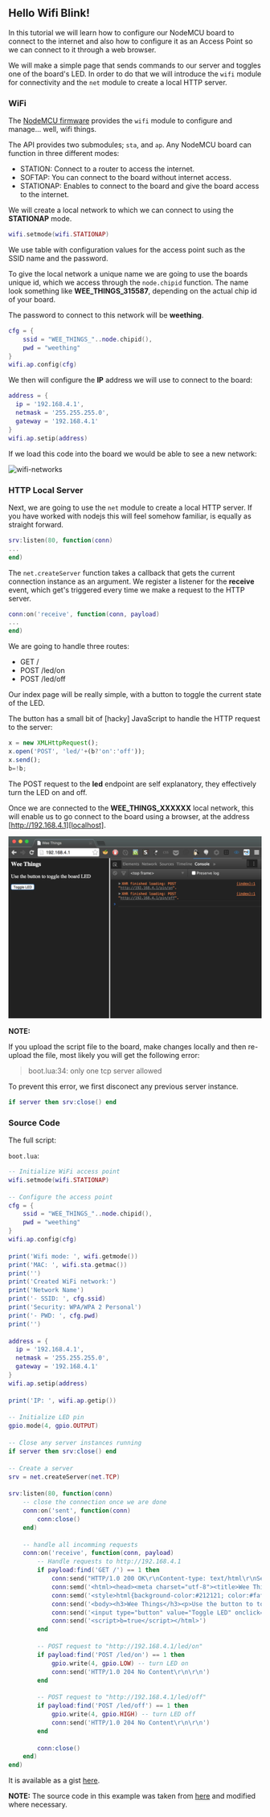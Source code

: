 ## Hello Wifi Blink!

In this tutorial we will learn how to configure our NodeMCU board to connect to the internet and also how to configure it as an Access Point so we can connect to it through a web browser.

We will make a simple page that sends commands to our server and toggles one of the board's LED. In order to do that we will introduce the `wifi` module for connectivity and the `net` module to create a local HTTP server.

### WiFi

The [NodeMCU firmware][wiki] provides the `wifi` module to configure and manage... well, wifi things.

The API provides two submodules; `sta`, and `ap`. Any NodeMCU board can function in three different modes:

* STATION: Connect to a router to access the internet.
* SOFTAP: You can connect to the board without internet access.
* STATIONAP: Enables to connect to the board and give the board access to the internet.

We will create a local network to which we can connect to using the **STATIONAP** mode.

```lua
wifi.setmode(wifi.STATIONAP)
```

We use table with configuration values for the access point such as the SSID name and the password.

To give the local network a unique name we are going to use the boards unique id, which we access through the `node.chipid` function. The name look something like  **WEE_THINGS_315587**, depending on the actual chip id of your board.

The password to connect to this network will be **weething**.

```lua
cfg = {
    ssid = "WEE_THINGS_"..node.chipid(),
    pwd = "weething"
}
wifi.ap.config(cfg)
```

We then will configure the **IP** address we will use to connect to the board:

```lua
address = {
  ip = '192.168.4.1',
  netmask = '255.255.255.0',
  gateway = '192.168.4.1'
}
wifi.ap.setip(address)
```

If we load this code into the board we would be able to see a new network:

![wifi-networks](https://raw.githubusercontent.com/goliatone/wee-things-workshop/master/images/wifi-config-001.png)


### HTTP Local Server

Next, we are going to use the `net` module to create a local HTTP server. If you have worked with nodejs this will feel somehow familiar, is equally as straight forward.

```lua
srv:listen(80, function(conn)
...
end)
```

The `net.createServer` function takes a callback that gets the current connection instance as an argument. We register a listener for the **receive** event, which get's triggered every time we make a request to the HTTP server.

```lua
conn:on('receive', function(conn, payload)
...
end)
```

We are going to handle three routes:

* GET /
* POST /led/on
* POST /led/off

Our index page will be really simple, with a button to toggle the current state of the LED.

The button has a small bit of [hacky] JavaScript to handle the HTTP request to the server:

```javascript
x = new XMLHttpRequest();
x.open('POST', 'led/'+(b?'on':'off'));
x.send();
b=!b;
```



The POST request to the **led** endpoint are self explanatory, they effectively turn the LED on and off.


Once we are connected to the **WEE_THINGS_XXXXXX** local network, this will enable us to go connect to the board using a browser, at the address [http://192.168.4.1][localhost].


![wifi-blink](https://raw.githubusercontent.com/goliatone/wee-things-workshop/master/images/hello-wifi-blink-001.png)


**NOTE:**

If you upload the script file to the board, make changes locally and then re-upload the file, most likely you will get the following error:

>boot.lua:34: only one tcp server allowed

To prevent this error, we first disconect any previous server instance.

```lua
if server then srv:close() end
```

### Source Code

<script src="https://gist.github.com/nisrulz/001a3b147ddfee3e8451.js"></script>

The full script:

`boot.lua`:
```lua
-- Initialize WiFi access point
wifi.setmode(wifi.STATIONAP)

-- Configure the access point
cfg = {
    ssid = "WEE_THINGS_"..node.chipid(),
    pwd = "weething"
}
wifi.ap.config(cfg)

print('Wifi mode: ', wifi.getmode())
print('MAC: ', wifi.sta.getmac())
print('')
print('Created WiFi network:')
print('Network Name')
print('- SSID: ', cfg.ssid)
print('Security: WPA/WPA 2 Personal')
print('- PWD: ', cfg.pwd)
print('')

address = {
  ip = '192.168.4.1',
  netmask = '255.255.255.0',
  gateway = '192.168.4.1'
}
wifi.ap.setip(address)

print('IP: ', wifi.ap.getip())

-- Initialize LED pin
gpio.mode(4, gpio.OUTPUT)

-- Close any server instances running
if server then srv:close() end

-- Create a server
srv = net.createServer(net.TCP)

srv:listen(80, function(conn)
    -- close the connection once we are done
    conn:on('sent', function(conn)
        conn:close()
    end)

    -- handle all incomming requests
    conn:on('receive', function(conn, payload)
        -- Handle requests to http://192.168.4.1
        if payload:find('GET /') == 1 then
            conn:send("HTTP/1.0 200 OK\r\nContent-type: text/html\r\nServer: wee-thing\r\n\n")
            conn:semd('<html><head><meta charset="utf-8"><title>Wee Things</title></head>')
            conn:semd('<style>html{background-color:#212121; color:#fafafa}</style>')
            conn:send('<body><h3>Wee Things</h3><p>Use the button to toggle the board LED</p>')
            conn:send('<input type="button" value="Toggle LED" onclick="x=new XMLHttpRequest();x.open(\'POST\', \'led/\'+(b?\'on\':\'off\'));x.send();b=!b;" /></body>')
            conn:send('<script>b=true</script></html>')
        end

        -- POST request to "http://192.168.4.1/led/on"
        if payload:find('POST /led/on') == 1 then
            gpio.write(4, gpio.LOW) -- turn LED on
            conn:send('HTTP/1.0 204 No Content\r\n\r\n')
        end

        -- POST request to "http://192.168.4.1/led/off"
        if payload:find('POST /led/off') == 1 then
            gpio.write(4, gpio.HIGH) -- turn LED off
            conn:send('HTTP/1.0 204 No Content\r\n\r\n')
        end
        
        conn:close()
    end)
end)
```

It is available as a gist [here][gist].



**NOTE:**
The source code in this example was taken from [here][tut] and modified where necessary.


[gist]: https://gist.github.com/goliatone/001a3b147ddfee3e8451
[tut]: https://github.com/Densaugeo/ESP-8266-NodeMCU-Tutorial
[wiki]: https://github.com/nodemcu/nodemcu-firmware/wiki/nodemcu_api_en
[localhost]: http://192.168.4.1
